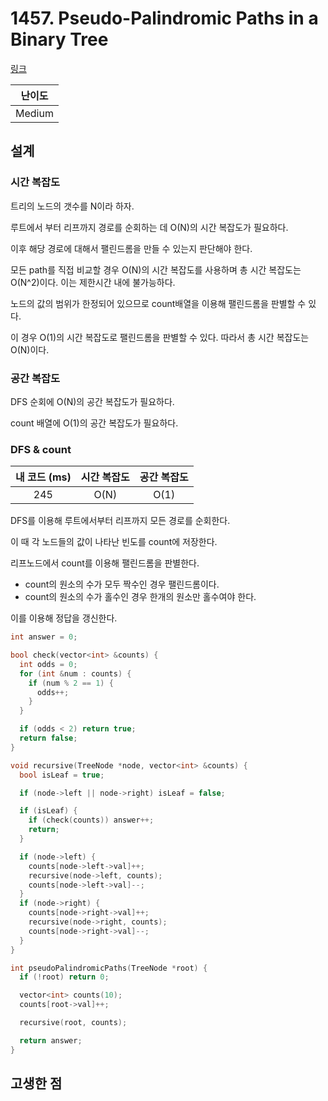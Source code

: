 # 1457. Pseudo-Palindromic Paths in a Binary Tree

[링크](https://leetcode.com/problems/pseudo-palindromic-paths-in-a-binary-tree/)

| 난이도 |
| :----: |
| Medium |

## 설계

### 시간 복잡도

트리의 노드의 갯수를 N이라 하자.

루트에서 부터 리프까지 경로를 순회하는 데 O(N)의 시간 복잡도가 필요하다.

이후 해당 경로에 대해서 팰린드롬을 만들 수 있는지 판단해야 한다.

모든 path를 직접 비교할 경우 O(N)의 시간 복잡도를 사용하며 총 시간 복잡도는 O(N^2)이다. 이는 제한시간 내에 불가능하다.

노드의 값의 범위가 한정되어 있으므로 count배열을 이용해 팰린드롬을 판별할 수 있다.

이 경우 O(1)의 시간 복잡도로 팰린드롬을 판별할 수 있다. 따라서 총 시간 복잡도는 O(N)이다.

### 공간 복잡도

DFS 순회에 O(N)의 공간 복잡도가 필요하다.

count 배열에 O(1)의 공간 복잡도가 필요하다.

### DFS & count

| 내 코드 (ms) | 시간 복잡도 | 공간 복잡도 |
| :----------: | :---------: | :---------: |
|     245      |    O(N)     |    O(1)     |

DFS를 이용해 루트에서부터 리프까지 모든 경로를 순회한다.

이 때 각 노드들의 값이 나타난 빈도를 count에 저장한다.

리프노드에서 count를 이용해 팰린드롬을 판별한다.

- count의 원소의 수가 모두 짝수인 경우 팰린드롬이다.
- count의 원소의 수가 홀수인 경우 한개의 원소만 홀수여야 한다.

이를 이용해 정답을 갱신한다.

```cpp
int answer = 0;

bool check(vector<int> &counts) {
  int odds = 0;
  for (int &num : counts) {
    if (num % 2 == 1) {
      odds++;
    }
  }

  if (odds < 2) return true;
  return false;
}

void recursive(TreeNode *node, vector<int> &counts) {
  bool isLeaf = true;

  if (node->left || node->right) isLeaf = false;

  if (isLeaf) {
    if (check(counts)) answer++;
    return;
  }

  if (node->left) {
    counts[node->left->val]++;
    recursive(node->left, counts);
    counts[node->left->val]--;
  }
  if (node->right) {
    counts[node->right->val]++;
    recursive(node->right, counts);
    counts[node->right->val]--;
  }
}

int pseudoPalindromicPaths(TreeNode *root) {
  if (!root) return 0;

  vector<int> counts(10);
  counts[root->val]++;

  recursive(root, counts);

  return answer;
}
```

## 고생한 점
